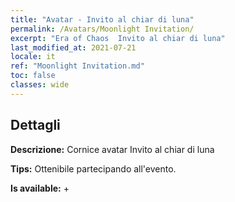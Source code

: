 ```yaml
---
title: "Avatar - Invito al chiar di luna"
permalink: /Avatars/Moonlight Invitation/
excerpt: "Era of Chaos  Invito al chiar di luna"
last_modified_at: 2021-07-21
locale: it
ref: "Moonlight Invitation.md"
toc: false
classes: wide
---
```

## Dettagli

 **Descrizione:** Cornice avatar Invito al chiar di luna 

 **Tips:** Ottenibile partecipando all'evento. 

 **Is available:**  + 

